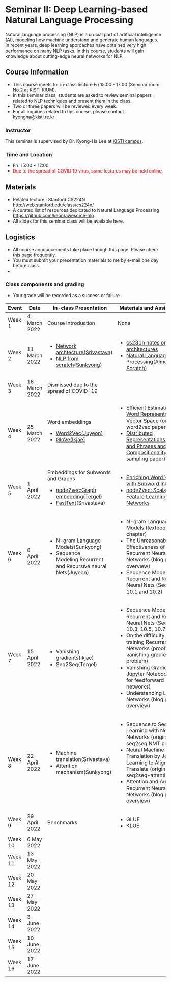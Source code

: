 # Seminar II: Deep Learning-based Natural Language Processing
Natural language processing (NLP) is a crucial part of artificial intelligence (AI), modeling how machine understand and generate human languages.  
In recent years, deep learning approaches have obtained very high performance on many NLP tasks. 
In this course, students will gain knowledge about cutting-edge neural networks for NLP.

## Course Information
- This course meets for in-class lecture Fri 15:00 - 17:00 (Seminar room No.2 at KISTI KIUM).
- In this seminar class, students are asked to review seminal papers related to NLP techniques and present them in the class.
- Two or three papers will be reviewed every week. 
- For all inquiries related to this course, please contact kyongha@kisti.re.kr

### Instructor
This seminar is supervised by Dr. Kyong-Ha Lee at <a href="https://www.ust.ac.kr/prog/major/eng/sub03_03_02/IR/view.do?majorNo=32">KISTI campus</a>. 

### Time and Location
- Fri. 15:00  ~ 17:00
- <span style="color:red">Due to the spread of COVID 19 virus, some lectures may be held online.</span> 
## Materials
- Related lecture : Stanford CS224N http://web.stanford.edu/class/cs224n/
- A curated list of resources dedicated to Natural Language Processing https://github.com/keon/awesome-nlp
- All slides for this seminar class will be available here. 
## Logistics
- All course announcements take place though this page. Please check this page frequently.
- You must submit your presentation materials to me by e-mail one day before class.
- 
### Class components and grading
- Your grade will be recorded as a success or failure 

|Event|Date| In-class Presentation| Materials and Assignments|
|---------|----------|---------------------|------------|
|Week 1|4 March 2022| Course Introduction| None|
|Week 2|11 March 2022|<ul><li><a href="https://github.com/bart7449/seminar2022a/blob/main/NNA-Srivastava.pdf">Network archtecture(Srivastava)</a><li><a href="https://github.com/bart7449/seminar2022a/blob/main/NLPfromScratch-Sunkyong.pdf">NLP from scratch(Sunkyong)</a>|<ul><li><a href="https://cs231n.github.io/neural-networks-1/">cs231n notes on network architectures</a><li><a href="https://www.jmlr.org/papers/volume12/collobert11a/collobert11a.pdf">Natural Language Processing(Almost from Scratch)</a>|
|Week 3|18 March 2022|Dismissed due to the spread of COVID-19| |
|Week 4|25 March 2022|Word embeddings</a><ul><li><a href="https://github.com/bart7449/seminar2022a/blob/main/word2vec-Juyeon.pdf">Word2Vec(Juyeon)</a><li><a href="https://github.com/bart7449/seminar2022a/blob/main/glove-Ikje.pdf">GloVe(Ikjae)</a>|<ul><li><a href="https://arxiv.org/pdf/1301.3781.pdf">Efficient Estimation of Word Representations in Vector Space</a> (original word2vec paper)<li><a href="https://proceedings.neurips.cc/paper/2013/file/9aa42b31882ec039965f3c4923ce901b-Paper.pdf">Distributed Representations of Words and Phrases and their Compositionality</a>(negative sampling paper)|
|Week 5|1 April 2022|Embeddings for Subwords and Graphs<ul><li><a href="https://github.com/bart7449/seminar2022a/blob/main/node2vec-Tergel.pdf">node2vec:Graph embedding(Tergel)</a><li><a href="https://github.com/bart7449/seminar2022a/blob/main/fastext-Srivastava.pdf">FastText</a>(Srivastava)|<ul><li><a href="https://watermark.silverchair.com/tacl_a_00051.pdf?token=AQECAHi208BE49Ooan9kkhW_Ercy7Dm3ZL_9Cf3qfKAc485ysgAAAu8wggLrBgkqhkiG9w0BBwagggLcMIIC2AIBADCCAtEGCSqGSIb3DQEHATAeBglghkgBZQMEAS4wEQQMYfUXl8QsN1DjBzoXAgEQgIIComnopfb1mZiHWrLVWvYEkhlldmUmVWjoK5K5_3oS_Ycf24IV-x8miLywACe0hWsTFaue4DOWpPYwRm1SawmG49nI8BbCq605AofDpuHhUfvbpAuHzNIY7qMK-Ek_2GcyB_RiFN5Qe22XfUYpBpPvlMCKLkfG9JJT3bQUL_YdA6Gjc5BMbuJ5MExBPG2oUjILuTjX514xpSH6zF4VcEIQnfGzChcRvwRXA0H34NmFzHz7hY7u8lB5V7IBQm9sUKt9QM7-qcCU1guIvBAADMy9yA7LUGFqTBV7g-dimPkYPYIAEsltWgPAZVcIYHl5FGX0Glw2v87_BdK-qG5ePHly_k9OoXu7ULhQ85p7XdsSUJX4VMKOICR3g0GBTAbEIZMFThwT4foM64tYFPz4cdCvUTFU3V07IF_COM9dTM-V93FVJwVAf3p9it9U3mx6Vk3ycfYdJS2U2QqCy30tzPPTmd3sZOsb_Lvyoc9bLThclQoZcpkR5X0TsAHjF9ehxISzyrR-XCFpnlQpqM8MkcMWKRxL2aFrdLtxP-_SHaxUURtRLhvJfRs5nLZY_emBCBdH4dkK0DVZehZnjFJ4zk0QC5bvRgjt8ouhFGEfstXNLfOJGQ7UOXsRbCRKzs1C2y36b4_iwD--Mf39JJ47kwNLg5GSZRXX4tw7bz9C8a3wJ6-WFRWvkjPJqhiiJ2-874zsA_Up4dY_oAI1VgsLNg5CgnJf_YFBYAl0pOc8F1mUcHXMrq_CD1iNPijvMYmANOVM3RRZygJ-2jEkUaH9ztwIu55nVpSVvTTG_uyrRWReWm4yy1qXptxMGYdwHwiGoiLobkrO6QuCkUKdFZHudW_s_JTSqigFDYfr1CYIHFRL-r2uon4Fzx57OyusyCthEFpcxhTe">Enriching Word Vectors with Subword Information</a><li><a href="https://dl.acm.org/doi/pdf/10.1145/2939672.2939754">node2vec: Scalable Feature Learning for Networks</a>|
|Week 6|8 April 2022|<ul><li>N-gram Language Models(Sunkyong)<li>Sequence Modeling:Recurrent and Recursive neural Nets(Juyeon)|<ul><li>N-gram Language Models (textbook chapter)<li>The Unreasonable Effectiveness of Recurrent Neural Networks (blog post overview) <li>Sequence Modeling: Recurrent and Recursive Neural Nets (Sections 10.1 and 10.2)|  
|Week 7|15 April 2022|<ul><li>Vanishing gradients(Ikjae)<li>Seq2Seq(Tergel)|<ul><li>Sequence Modeling: Recurrent and Recursive Neural Nets (Sections 10.3, 10.5, 10.7-10.12)<li>On the difficulty of training Recurrent Neural Networks (proof of vanishing gradient problem)<li>Vanishing Gradients Jupyter Notebook (demo for feedforward networks)<li>Understanding LSTM Networks (blog post overview)|
|Week 8|22 April 2022|<ul><li>Machine translation(Srivastava)<li>Attention mechanism(Sunkyong)|<ul><li>Sequence to Sequence Learning with Neural Networks (original seq2seq NMT paper)<li>Neural Machine Translation by Jointly Learning to Align and Translate (original seq2seq+attention paper)<li>Attention and Augmented Recurrent Neural Networks (blog post overview) |
|Week 9|29 April 2022|Benchmarks |<ul><li>GLUE<li>KLUE|| 
|Week 10|6 May 2022| | |
|Week 11|13 May 2022| | |
|Week 12|20 May 2022| | |
|Week 13|27 May 2022| | |
|Week 14|3 June 2022| | |
|Week 15|10 June 2022| | |
|Week 16|17 June 2022| | |

  
